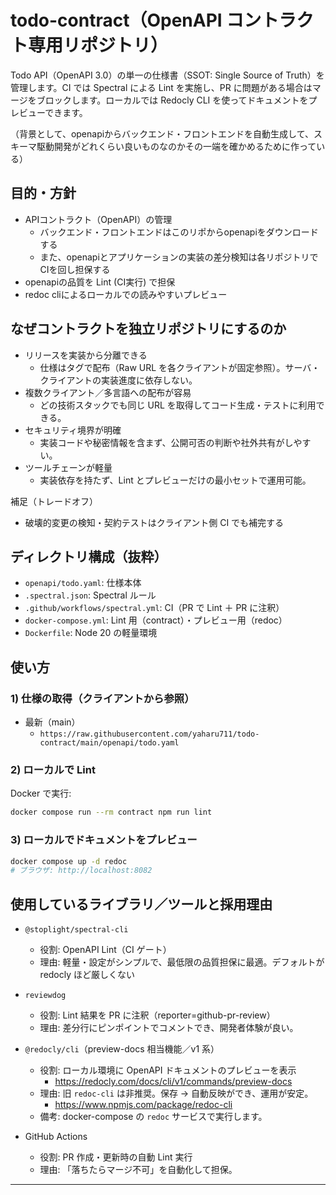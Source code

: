 # todo-contract（OpenAPI コントラクト専用リポジトリ）

Todo API（OpenAPI 3.0）の単一の仕様書（SSOT: Single Source of Truth）を管理します。CI では Spectral による Lint を実施し、PR に問題がある場合はマージをブロックします。ローカルでは Redocly CLI を使ってドキュメントをプレビューできます。

（背景として、openapiからバックエンド・フロントエンドを自動生成して、スキーマ駆動開発がどれくらい良いものなのかその一端を確かめるために作っている）

## 目的・方針

- APIコントラクト（OpenAPI）の管理
  - バックエンド・フロントエンドはこのリポからopenapiをダウンロードする
  - また、openapiとアプリケーションの実装の差分検知は各リポジトリでCIを回し担保する
- openapiの品質を Lint (CI実行) で担保
- redoc cliによるローカルでの読みやすいプレビュー

## なぜコントラクトを独立リポジトリにするのか

- リリースを実装から分離できる
  - 仕様はタグで配布（Raw URL を各クライアントが固定参照）。サーバ・クライアントの実装進度に依存しない。
- 複数クライアント／多言語への配布が容易
  - どの技術スタックでも同じ URL を取得してコード生成・テストに利用できる。
- セキュリティ境界が明確
  - 実装コードや秘密情報を含まず、公開可否の判断や社外共有がしやすい。
- ツールチェーンが軽量
  - 実装依存を持たず、Lint とプレビューだけの最小セットで運用可能。

補足（トレードオフ）

- 破壊的変更の検知・契約テストはクライアント側 CI でも補完する


## ディレクトリ構成（抜粋）

- `openapi/todo.yaml`: 仕様本体
- `.spectral.json`: Spectral ルール
- `.github/workflows/spectral.yml`: CI（PR で Lint ＋ PR に注釈）
- `docker-compose.yml`: Lint 用（contract）・プレビュー用（redoc）
- `Dockerfile`: Node 20 の軽量環境

## 使い方

### 1) 仕様の取得（クライアントから参照）

- 最新（main）
  - `https://raw.githubusercontent.com/yaharu711/todo-contract/main/openapi/todo.yaml`

### 2) ローカルで Lint

Docker で実行:

```bash
docker compose run --rm contract npm run lint
```

### 3) ローカルでドキュメントをプレビュー

```bash
docker compose up -d redoc
# ブラウザ: http://localhost:8082
```

## 使用しているライブラリ／ツールと採用理由

- `@stoplight/spectral-cli`

  - 役割: OpenAPI Lint（CI ゲート）
  - 理由: 軽量・設定がシンプルで、最低限の品質担保に最適。デフォルトが redocly ほど厳しくない

- `reviewdog`

  - 役割: Lint 結果を PR に注釈（reporter=github-pr-review）
  - 理由: 差分行にピンポイントでコメントでき、開発者体験が良い。

- `@redocly/cli`（preview-docs 相当機能／v1 系）

  - 役割: ローカル環境に OpenAPI ドキュメントのプレビューを表示
    - https://redocly.com/docs/cli/v1/commands/preview-docs
  - 理由: 旧 `redoc-cli` は非推奨。保存 → 自動反映ができ、運用が安定。
    - https://www.npmjs.com/package/redoc-cli
  - 備考: docker-compose の `redoc` サービスで実行します。

- GitHub Actions
  - 役割: PR 作成・更新時の自動 Lint 実行
  - 理由: 「落ちたらマージ不可」を自動化して担保。

---
